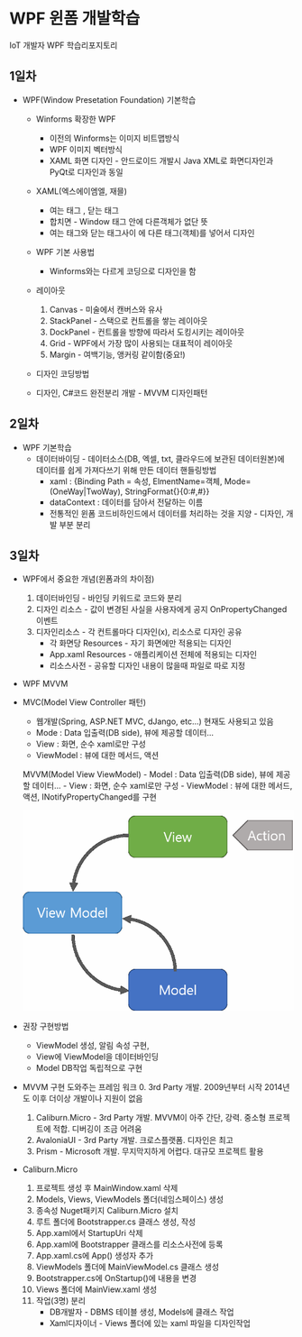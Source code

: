 # WPF 윈폼 개발학습
IoT 개발자 WPF 학습리포지토리

## 1일차
- WPF(Window Presetation Foundation) 기본학습
    - Winforms 확장한 WPF
        - 이전의 Winforms는 이미지 비트맵방식
        - WPF 이미지 벡터방식
        - XAML 화면 디자인 - 안드로이드 개발시 Java XML로 화면디자인과 PyQt로 디자인과 동일
        
    - XAML(엑스에이엠엘, 재믈)
        - 여는 태그 <Window>, 닫는 태그</Window>
        - 합치면 <Window /> - Window 태그 안에 다른객체가 없단 뜻
        - 여는 태그와 닫는 태그사이 에 다른 태그(객체)를 넣어서 디자인

    - WPF 기본 사용법
        - Winforms와는 다르게 코딩으로 디자인을 함

    - 레이아웃
        1. Canvas - 미술에서 캔버스와 유사
        2. StackPanel - 스택으로 컨트롤을 쌓는 레이아웃
        3. DockPanel - 컨트롤을 방향에 따라서 도킹시키는 레이아웃
        4. Grid - WPF에서 가장 많이 사용되는 대표적이 레이아웃
        5. Margin - 여백기능, 앵커링 같이함(중요!)


    - 디자인 코딩방법
    - 디자인, C#코드 완전분리 개발 - MVVM 디자인패턴

## 2일차
- WPF 기본학습
    - 데이터바이딩 - 데이터소스(DB, 엑셀, txt, 클라우드에 보관된 데이터원본)에 데이터를 쉽게 가져다쓰기 위해 만든 데이터 핸들링방법
        - xaml : {Binding Path = 속성, ElmentName=객체, Mode=(OneWay|TwoWay), StringFormat{}{0:#,#}}
        - dataContext : 데이터를 담아서 전달하는 이름
        - 전통적인 윈폼 코드비하인드에서 데이터를 처리하는 것을 지양 - 디자인, 개발 부분 분리

## 3일차
- WPF에서 중요한 개념(윈폼과의 차이점)
    1. 데이터바인딩 - 바인딩 키워드로 코드와 분리
    2. 디자인 리소스 - 값이 변경된 사실을 사용자에게 공지 OnPropertyChanged 이벤트
    3. 디자인리소스 - 각 컨트롤마다 디자인(x), 리소스로 디자인 공유
        - 각 화면당 Resources - 자기 화면에만 적용되는 디자인
        - App.xaml Resources - 애플리케이션 전체에 적용되는 디자인
        - 리소스사전 - 공유할 디자인 내용이 많을때 파일로 따로 지정

- WPF MVVM
- MVC(Model View Controller 패턴)
    - 웹개발(Spring, ASP.NET MVC, dJango, etc...) 현재도 사용되고 있음
    - Mode : Data 입출력(DB side), 뷰에 제공할 데이터...
    - View : 화면, 순수 xaml로만 구성
    - ViewModel : 뷰에 대한 메서드, 액션

    MVVM(Model View ViewModel)
        - Model : Data 입출력(DB side), 뷰에 제공할 데이터...
        - View : 화면, 순수 xaml로만 구성
        - ViewModel : 뷰에 대한 메서드, 액션, INotifyPropertyChanged를 구현

    ![MVVM패턴](https://github.com/znah54/basic-wpf-2024/blob/main/images/wpf001.png)

- 권장 구현방법
    - ViewModel 생성, 알림 속성 구현,
    - View에 ViewModel을 데이터바인딩
    - Model DB작업 독립적으로 구현

- MVVM 구현 도와주는 프레임 워크
    0. 3rd Party 개발. 2009년부터 시작 2014년도 이후 더이상 개발이나 지원이 없음
    1. Caliburn.Micro - 3rd Party 개발. MVVM이 아주 간단, 강력. 중소형 프로젝트에 적합. 디버깅이 조금 어려움
    2. AvaloniaUI - 3rd Party 개발. 크로스플랫폼. 디자인은 최고
    3. Prism - Microsoft 개발. 무지막지하게 어렵다. 대규모 프로젝트 활용

- Caliburn.Micro

    1. 프로젝트 생성 후 MainWindow.xaml 삭제
    2. Models, Views, ViewModels 폴더(네임스페이스) 생성
    3. 종속성 Nuget패키지 Caliburn.Micro 설치
    4. 루트 폴더에 Bootstrapper.cs 클래스 생성, 작성
    5. App.xaml에서 StartupUri 삭제
    6. App.xaml에 Bootstrapper 클래스를 리소스사전에 등록
    7. App.xaml.cs에 App() 생성자 추가
    8. ViewModels 폴더에 MainViewModel.cs 클래스 생성
    9. Bootstrapper.cs에 OnStartup()에 내용을 변경
    10. Views 폴더에 MainView.xaml 생성
    0. 작업(3명) 분리
        - DB개발자 - DBMS 테이블 생성, Models에 클래스 작업
        - Xaml디자이너 - Views 폴더에 있는 xaml 파일을 디자인작업


